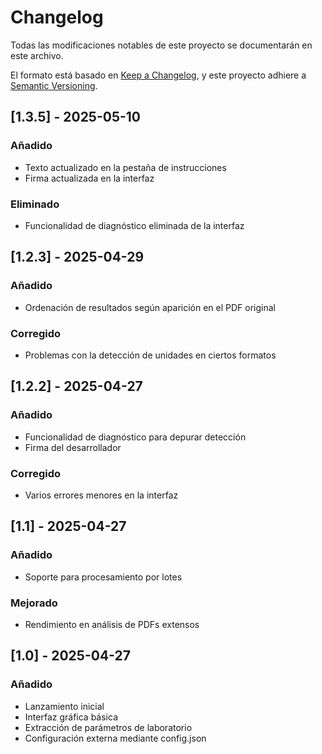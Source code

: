 # Changelog

Todas las modificaciones notables de este proyecto se documentarán en este archivo.

El formato está basado en [Keep a Changelog](https://keepachangelog.com/es/1.0.0/),
y este proyecto adhiere a [Semantic Versioning](https://semver.org/spec/v2.0.0.html).

## [1.3.5] - 2025-05-10

### Añadido
- Texto actualizado en la pestaña de instrucciones
- Firma actualizada en la interfaz

### Eliminado
- Funcionalidad de diagnóstico eliminada de la interfaz

## [1.2.3] - 2025-04-29

### Añadido
- Ordenación de resultados según aparición en el PDF original

### Corregido
- Problemas con la detección de unidades en ciertos formatos

## [1.2.2] - 2025-04-27

### Añadido
- Funcionalidad de diagnóstico para depurar detección
- Firma del desarrollador

### Corregido
- Varios errores menores en la interfaz

## [1.1] - 2025-04-27

### Añadido
- Soporte para procesamiento por lotes

### Mejorado
- Rendimiento en análisis de PDFs extensos

## [1.0] - 2025-04-27

### Añadido
- Lanzamiento inicial
- Interfaz gráfica básica
- Extracción de parámetros de laboratorio
- Configuración externa mediante config.json